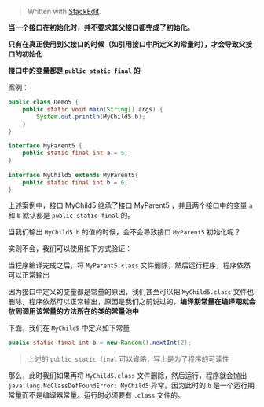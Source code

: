 


> Written with [StackEdit](https://stackedit.io/).

**当一个接口在初始化时，并不要求其父接口都完成了初始化。**

**只有在真正使用到父接口的时候（如引用接口中所定义的常量时），才会导致父接口的初始化**

**接口中的变量都是 `public static final` 的**

案例：

```java
public class Demo5 {  
    public static void main(String[] args) {  
        System.out.println(MyChild5.b);  
    }  
}  
  
interface MyParent5 {  
    public static final int a = 5;  
}  
  
interface MyChild5 extends MyParent5{  
    public static final int b = 6;  
}
```

上述案例中，接口 MyChild5 继承了接口 MyParent5 ，并且两个接口中的变量 `a` 和 `b` 默认都是 `public static final` 的。

当我们输出 `MyChild5.b` 的值的时候，会不会导致接口 `MyParent5` 初始化呢？

实则不会，我们可以使用如下方式验证：

当程序编译完成之后，将 `MyParent5.class` 文件删除，然后运行程序，程序依然可以正常输出

因为接口中定义的变量都是常量的原因，我们甚至可以把 `MyChild5.class` 文件也删除，程序依然可以正常输出，原因是我们之前说过的，**编译期常量在编译期就会放到调用该常量的方法所在的类的常量池中**

下面，我们在 `MyChild5` 中定义如下常量

```java
public static final int b = new Random().nextInt(2);
```
> 上述的 `public static final` 可以省略，写上是为了程序的可读性

那么，此时我们如果再将 `MyChild5.class` 文件删除，然后运行，程序就会抛出 `java.lang.NoClassDefFoundError: MyChild5` 异常。因为此时的 `b` 是一个运行期常量而不是编译器常量。运行时必须要有 `.class` 文件的。


<!--stackedit_data:
eyJoaXN0b3J5IjpbMzY4NjEyOTAzLC0xMjk1MDczMTMxLDIyND
M5MDk5OCwyMDk4NzQzNjc2LDczMDk5ODExNl19
-->